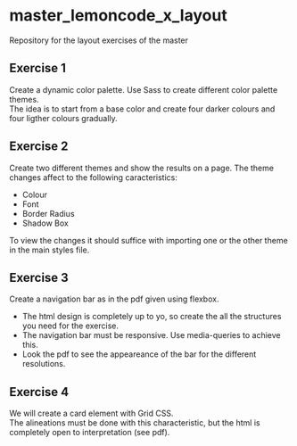 # master_lemoncode_x_layout
Repository for the layout exercises of the master

## Exercise 1
Create a dynamic color palette. Use Sass to create different color palette themes.  
The idea is to start from a base color and create four darker colours and four ligther colours gradually.

## Exercise 2
Create two different themes and show the results on a page.
The theme changes affect to the following caracteristics:  

- Colour
- Font
- Border Radius
- Shadow Box

To view the changes it should suffice with importing one or the other theme in the main styles file.

## Exercise 3
Create a navigation bar as in the pdf given using flexbox.

- The html design is completely up to yo, so create the all the structures you need for the exercise.
- The navigation bar must be responsive. Use media-queries to achieve this.
- Look the pdf to see the appeareance of the bar for the different resolutions.

## Exercise 4

We will create a card element with Grid CSS.  
The alineations must be done with this characteristic, but the html is completely open to interpretation (see pdf).